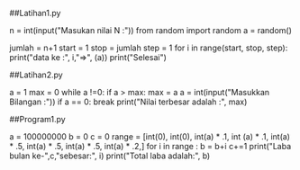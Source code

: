 ##Latihan1.py

n = int(input("Masukan nilai N :"))
from random import random
a = random()

jumlah = n+1
start = 1
stop = jumlah
step = 1
for i in range(start, stop, step):
    print("data ke :", i,"=>", (a))
print("Selesai")


##Latihan2.py

a = 1
max = 0
while a !=0:
    if a > max:
        max = a
    a = int(input("Masukkan Bilangan :"))
    if a == 0:
        break
print("Nilai terbesar adalah :", max)


##Program1.py

a = 100000000
b = 0
c = 0
range = [int(0), int(0), int(a) * .1, int (a) * .1, int(a) * .5, int(a) * .5, int(a) * .5, int(a) * .2,]
for i in range :
    b = b+i
    c+=1
    print("Laba bulan ke-",c,"sebesar:", i)
print("Total laba adalah:", b)